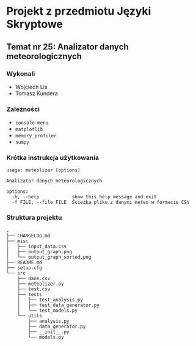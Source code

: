 # Projekt z przedmiotu Języki Skryptowe
## Temat nr 25: Analizator danych meteorologicznych

### Wykonali
- Wojciech Lis
- Tomasz Kundera

### Zależności
- `console-menu`
- `matplotlib`
- `memory_profiler`
- `numpy`


### Krótka instrukcja użytkowania
```
usage: meteolizer [options]

Analizator danych meteorologicznych

options:
  -h, --help            show this help message and exit
  -f FILE, --file FILE  Ścieżka pliku z danymi meteo w formacie CSV
```

### Struktura projektu
```
.
├── CHANGELOG.md
├── misc
│   ├── input_data.csv
│   ├── output_graph.png
│   └── output_graph_sorted.png
├── README.md
├── setup.cfg
└── src
    ├── dane.csv
    ├── meteolizer.py
    ├── test.csv
    ├── tests
    │   ├── test_analysis.py
    │   ├── test_data_generator.py
    │   └── test_models.py
    └── utils
        ├── analysis.py
        ├── data_generator.py
        ├── __init__.py
        └── models.py
```
